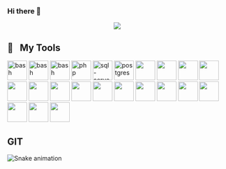 ### Hi there 👋
<!--
**VasiliAnoshin/VasiliAnoshin** is a ✨ _special_ ✨ repository because its `README.md` (this file) appears on your GitHub profile.

Here are some ideas to get you started:

- 🔭 I’m currently working on ...
- 🌱 I’m currently learning ...
- 👯 I’m looking to collaborate on ...
- 🤔 I’m looking for help with ...
- 💬 Ask me about ...
- 📫 How to reach me: ...
- 😄 Pronouns: ...
- ⚡ Fun fact: ...
-->
<p align="center">
<a target="_blank" rel="noopener noreferrer nofollow" href="https://camo.githubusercontent.com/d62a4bc4d1293389e3d3181fb2f5c30c84b7a3be6c53cc82f3f9c0de559bef19/68747470733a2f2f692e67697068792e636f6d2f6d656469612f7132313747556e664b416d4a6c46636a42582f67697068792e77656270"><img src="https://camo.githubusercontent.com/d62a4bc4d1293389e3d3181fb2f5c30c84b7a3be6c53cc82f3f9c0de559bef19/68747470733a2f2f692e67697068792e636f6d2f6d656469612f7132313747556e664b416d4a6c46636a42582f67697068792e77656270" data-canonical-src="https://i.giphy.com/media/q217GUnfKAmJlFcjBX/giphy.webp" style="max-width: 100%;"></a>
</p>

<h2> 🚀 &nbsp; My Tools </h2>

<p align="left">
<img src="https://cdn.jsdelivr.net/gh/devicons/devicon/icons/python/python-original-wordmark.svg" alt="bash" width="45" height="45"/>
<img src="https://cdn.jsdelivr.net/gh/devicons/devicon/icons/react/react-original-wordmark.svg" alt="bash" width="45" height="45"/>
<img src="https://cdn.jsdelivr.net/gh/devicons/devicon/icons/redux/redux-original.svg" alt="bash" width="45" height="45"/>
<img src="https://cdn.jsdelivr.net/gh/devicons/devicon/icons/javascript/javascript-original.svg" alt="php" width="45" height="45"/>
<img src="https://cdn.jsdelivr.net/gh/devicons/devicon/icons/microsoftsqlserver/microsoftsqlserver-plain-wordmark.svg" alt="sql-server" width="45" height="45"/>
<img src="https://cdn.jsdelivr.net/gh/devicons/devicon/icons/postgresql/postgresql-original-wordmark.svg" alt="postgres" width="45" height="45"/>   
<img src="https://cdn.jsdelivr.net/gh/devicons/devicon/icons/sqlalchemy/sqlalchemy-original-wordmark.svg"  width="45" height="45"/>
<img src="https://cdn.jsdelivr.net/gh/devicons/devicon/icons/git/git-original.svg"  width="45" height="45"/>
<img src="https://cdn.jsdelivr.net/gh/devicons/devicon/icons/vscode/vscode-original.svg" width="45" height="45"/>
<img src="https://cdn.jsdelivr.net/gh/devicons/devicon/icons/docker/docker-original-wordmark.svg" width="45" height="45"/>
<img src="https://cdn.jsdelivr.net/gh/devicons/devicon/icons/pandas/pandas-original-wordmark.svg" width="45" height="45"/>
<img src="https://cdn.jsdelivr.net/gh/devicons/devicon/icons/numpy/numpy-original.svg" width="45" height="45"/>     
<img src="https://cdn.jsdelivr.net/gh/devicons/devicon/icons/amazonwebservices/amazonwebservices-original.svg" width="45" height="45"/>
<img src="https://cdn.jsdelivr.net/gh/devicons/devicon/icons/kubernetes/kubernetes-plain-wordmark.svg" width="45" height="45"/>
<img src="https://cdn.jsdelivr.net/gh/devicons/devicon/icons/dot-net/dot-net-original.svg" width="45" height="45"/>
<img src="https://cdn.jsdelivr.net/gh/devicons/devicon/icons/slack/slack-original.svg" width="45" height="45"/>
<img src="https://cdn.jsdelivr.net/gh/devicons/devicon/icons/pycharm/pycharm-original.svg" width="45" height="45"/>
<img src="https://cdn.jsdelivr.net/gh/devicons/devicon/icons/csharp/csharp-original.svg" width="45" height="45"/>
<img src="https://cdn.jsdelivr.net/gh/devicons/devicon/icons/materialui/materialui-original.svg" width="45" height="45"/> 
<img src="https://cdn.jsdelivr.net/gh/devicons/devicon/icons/terraform/terraform-original-wordmark.svg" width="45" height="45"/>
<img src="https://cdn.jsdelivr.net/gh/devicons/devicon/icons/redis/redis-original.svg" width="45" height="45"/> 
<img src="https://cdn.jsdelivr.net/gh/devicons/devicon/icons/heroku/heroku-original-wordmark.svg" width="45" height="45"/>
<img src="https://cdn.jsdelivr.net/gh/devicons/devicon/icons/jenkins/jenkins-original.svg" width="45" height="45"/>
          
</p>

<h2> GIT </h2>

![Snake animation](https://github.com/VasiliAnoshinv/VasiliAnoshin/blob/output/github-contribution-grid-snake.svg)
